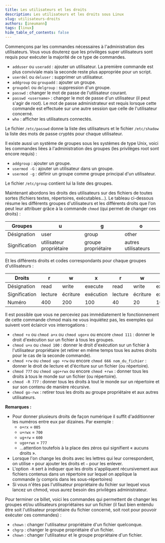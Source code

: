 ```yaml
---
title: Les utilisateurs et les droits
description: Les utilisateurs et les droits sous Linux
slug: utilisateurs-droits
authors: [ineumann]
tags: [linux]
hide_table_of_contents: false
---
```


Commençons par les commandes nécessaires à l'administration des utilisateurs. Vous vous douterez que les privilèges super utilisateurs sont requis pour exécuter la majorité de ce type de commandes.

* `adduser` ou `useradd` : ajouter un utilisateur. La première commande est plus conviviale mais la seconde reste plus appropriée pour un script.
* `userdel` ou `deluser` : supprimer un utilisateur.
* `addgroup` ou `groupadd` : ajouter un groupe.
* `groupdel` ou `delgroup` : suppression d'un groupe.
* `passwd` : changer le mot de passe de l'utilisateur courant.
* `passwd <username>` : changer le mot de passe d'un utilisateur (il peut s'agir de root). Le mot de passe administrateur est requis lorsque cette commande est effectuée sur une autre session que celle de l'utilisateur concerné.
* `who` : afficher les utilisateurs connectés.

Le fichier `/etc/passwd` donne la liste des utilisateurs et le fichier `/etc/shadow` la liste des mots de passe cryptés pour chaque utilisateur.

Il existe aussi un système de groupes sous les systèmes de type Unix, voici les commandes liées à l'administration des groupes (les privilèges root sont encore requis) :

* `addgroup` : ajouter un groupe.
* `usermod -G` : ajouter un utilisateur dans un groupe.
* `usermod -g` : définir un groupe comme groupe principal d'un utilisateur.

Le fichier `/etc/group` contient lui la liste des groupes.

Maintenant abordons les droits des utilisateurs sur des fichiers de toutes sortes (fichiers textes, répertoires, exécutables...). Le tableau ci-dessous résume les différents groupes d'utilisateurs et les différents droits que l'on peut leur attribuer grâce à la commande `chmod` (qui permet de changer ces droits) :

| Groupes       | u                        | g                   | o                   |
|---------------|--------------------------|---------------------|---------------------|
| Désignation   | user                     | group               | other               |
| Signification | utilisateur propriétaire | groupe propriétaire | autres utilisateurs |

Et les différents droits et codes correspondants pour chaque groupes d'utilisateurs :

| Droits        | r       | w        | x         | r       | w        | x         | r       | w        | x         |
|---------------|---------|----------|-----------|---------|----------|-----------|---------|----------|-----------|
| Désignation   | read    | write    | execute   | read    | write    | execute   | read    | write    | execute   |
| Signification | lecture | écriture | exécution | lecture | écriture | exécution | lecture | écriture | exécution |
| Numéro        | 400     | 200      | 100       | 40      | 20       | 10        | 4       | 2        | 1         |

Il est possible que vous ne perceviez pas immédiatement le fonctionnement de cette commande chmod mais ne vous inquiétez pas, les exemples qui suivent vont éclaircir vos interrogations :

* `chmod +x` ou `chmod a+x` ou `chmod ugo+x` ou encore `chmod 111` : donner le droit d'exécution sur un fichier à tous les groupes.
* `chmod u+x` ou `chmod 100` : donner le droit d'exécution sur un fichier à l'utilisateur propriétaire (et retirer en même temps tous les autres droits pour le cas de la seconde commande).
* `chmod +rw` ou `chmod ugo +rw` ou encore `chmod 666 nom_du_fichier` : donner le droit de lecture et d'écriture sur un fichier (ou répertoire).
* `chmod 777` ou `chmod ugo+rwx` ou encore `chmod +rwx` : donner tous les droits à tous le monde sur un fichier (ou répertoire).
* `chmod -R 777` : donner tous les droits à tout le monde sur un répertoire et sur son contenu de manière récursive.
* `chmod go-rwx` : retirer tous les droits au groupe propriétaire et aux autres utilisateurs.

__Remarques :__

* Pour donner plusieurs droits de façon numérique il suffit d'additionner les numéros entre eux par dizaines. Par exemple :
  * `o+rx` = `005`
  * `u+rwx` = `700`
  * `ug+rw` = `600`
  * `ugo+rwx` = `777`
  * ...attention toutefois à la place des zéros qui signifient « aucuns droits ».
* Lorsque l'on change les droits avec les lettres qui leur correspondent, on utilise `+` pour ajouter les droits et `–` pour les enlever.
* L'option `-R` sert à indiquer que les droits s'appliquent récursivement aux fichiers contenus dans un répertoire sur lequel on applique la commande (y compris dans les sous-répertoires)
* Si vous n'êtes pas l'utilisateur propriétaire du fichier sur lequel vous lancez un chmod, vous aurez besoin des privilèges administrateur.

Pour terminer ce billet, voici les commandes qui permettent de changer les groupes et/ou utilisateurs propriétaires sur un fichier (il faut bien entendu être soit l'utilisateur propriétaire du fichier concerné, soit root pour pouvoir exécuter ces commandes) :

* `chown` : changer l'utilisateur propriétaire d'un fichier quelconque.
* `chgrp` : changer le groupe propriétaire d'un fichier.
* `chown` : changer l'utilisateur et le groupe propriétaire d'un fichier.
